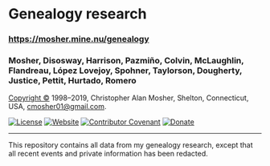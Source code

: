 # Genealogy research

### https://mosher.mine.nu/genealogy

### Mosher, Disosway, Harrison, Pazmiño, Colvin, McLaughlin, Flandreau, López Lovejoy, Spohner, Taylorson, Dougherty, Justice, Pettit, Hurtado, Romero

<a href="https://creativecommons.org/licenses/by-sa/4.0/legalcode">Copyright ©</a>
1998–2019, Christopher Alan Mosher, Shelton, Connecticut, USA, <cmosher01@gmail.com>.

[![License](https://img.shields.io/badge/license-CC--BY--SA-green)](https://creativecommons.org/licenses/by-sa/4.0/legalcode)
[![Website](https://img.shields.io/website/https/mosher.mine.nu/genealogy.svg)](https://mosher.mine.nu)
[![Contributor Covenant](https://img.shields.io/badge/Contributor%20Covenant-v1.4%20adopted-ff69b4.svg)](./code-of-conduct.md)
[![Donate](https://img.shields.io/badge/Donate-PayPal-green.svg)](https://www.paypal.com/cgi-bin/webscr?cmd=_s-xclick&hosted_button_id=CVSSQ2BWDCKQ2)

---

This repository contains all data from my genealogy research, except that all recent events and private information has been redacted.

